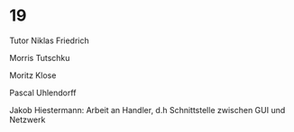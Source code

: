 # 19

Tutor Niklas Friedrich

Morris Tutschku

Moritz Klose

Pascal Uhlendorff

Jakob Hiestermann:	Arbeit an Handler, d.h Schnittstelle zwischen GUI und Netzwerk
